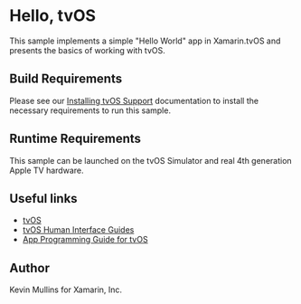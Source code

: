 Hello, tvOS
==============

This sample implements a simple "Hello World" app in Xamarin.tvOS and presents the basics of working with tvOS.

Build Requirements
------------------

Please see our [Installing tvOS Support](/guides/ios/tvos/getting-started/installation/) documentation to install the necessary requirements to run this sample.

Runtime Requirements
------------------

This sample can be launched on the tvOS Simulator and real 4th generation Apple TV hardware.

Useful links
-------------

* [tvOS](https://developer.apple.com/tvos/)
* [tvOS Human Interface Guides](https://developer.apple.com/tvos/human-interface-guidelines/)
* [App Programming Guide for tvOS](https://developer.apple.com/library/prerelease/tvos/documentation/General/Conceptual/AppleTV_PG/)

Author
------

Kevin Mullins for Xamarin, Inc.



